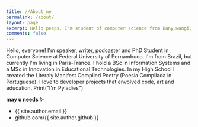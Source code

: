 ```yaml
---
title: //About_me   
permalink: /about/
layout: page
excerpt: Hello peeps, I'm student of computer science from Banyuwangi, living in Jogjakarta. This blog for documentation about my programming journey, running on jekyll, hosting on netlify and using my own simple theme.
comments: false
---
```

Hello, everyone! I'm speaker, writer, podcaster and PhD Student in Computer Science at Federal University of Pernambuco. I'm from Brazil, but currently I'm living in Paris-France. I hold a BSc in Information Systems and a MSc in Innovation in Educational Technologies. In my High School I created the Literaly Manifest Compiled Poetry (Poesia Compilada in Portuguese). I love to developer projects that envolved code, art and education. Print("I'm Pyladies")


**may u needs ✨**
- {{ site.author.email }}
- github.com/{{ site.author.github }}
